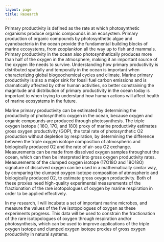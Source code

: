 ```yaml
---
layout: page
title: Research
---
```


Primary productivity is defined as the rate at which photosynthetic organisms produce organic compounds in an ecosystem. Primary production of organic compounds by photosynthetic algae and cyanobacteria in the ocean provide the fundamental building blocks of marine ecosystems, from zooplankton all the way up to fish and mammals. Primary productivity in the ocean also photosynthetically produces more than half of the oxygen in the atmosphere, making it an important source of the oxygen life needs to survive. Understanding how primary productivity is distributed spatially and temporally in the ocean is important when characterizing global biogeochemical cycles and climate. Marine primary productivity is also a major sink for fossil fuel carbon emissions and is dramatically affected by other human activities, so better constraining the magnitude and distribution of primary productivity in the ocean today is important to when trying to understand how human actions will affect health of marine ecosystems in the future.

Marine primary productivity can be estimated by determining the productivity of photosynthetic oxygen in the ocean, because oxygen and organic compounds are produced through photosynthesis. The triple oxygen isotope ( 16O, 17O, and 18O) proxy of marine productivity estimates gross oxygen productivity (GOP), the total rate of photosynthetic O2 production without depletion by respiration, by determining the difference between the triple oxygen isotope composition of atmospheric and biologically produced O2 and the rate of air-sea O2 exchange. Measurements can be made from dissolved oxygen samples throughout the ocean, which can then be interpreted into gross oxygen productivity rates. Measurements of the clumped oxygen isotope (17O18O and 18O18O) signature of dissolved oxygen can be used in a mathematically similar way, by comparing the clumped oxygen isotope composition of atmospheric and biologically produced O2, to estimate gross oxygen productivity. Both of these proxies need high-quality experimental measurements of the fractionation of the rare isotopologues of oxygen by marine respiration in order to be applied effectively.

In my research, I will incubate a set of important marine microbes, and measure the values of the five isotopologues of oxygen as these experiments progress. This data will be used to constrain the fractionation of the rare isotopologues of oxygen through respiration and/or photosynthesis, which can be used to improve applications of the triple oxygen isotope and clumped oxygen isotope proxies of gross oxygen productivity in natural systems.
